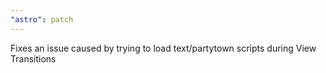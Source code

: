 ```yaml
---
"astro": patch
---
```


Fixes an issue caused by trying to load text/partytown scripts during View Transitions
